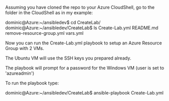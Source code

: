 Assuming you have cloned the repo to your Azure CloudShell, go to the folder in the CloudShell as in my example:

dominic@Azure:~/ansibledev$ cd CreateLab/
dominic@Azure:~/ansibledev/CreateLab$ ls
Create-Lab.yml  README.md  remove-resource-group.yml  vars.yml

Now you can run the Create-Lab.yml playbook to setup an Azure Resource Group with 2 VMs.

The Ubuntu VM will use the SSH keys you prepared already.

The playbook will prompt for a password for the Windows VM (user is set to 'azureadmin')

To run the playbook type:

dominic@Azure:~/ansibledev/CreateLab$ ansible-playbook Create-Lab.yml
